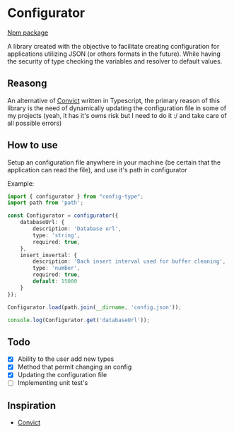 # Configurator

[Npm package](https://www.npmjs.com/package/config-typing)

A library created with the objective to facilitate creating configuration for applications utilizing JSON (or others formats in the future). While having the security of type checking the variables and resolver to default values.

## Reasong
An alternative of [Convict](https://www.npmjs.com/package/convict) written in Typescript, the primary reason of this library is the need of dynamically updating the configuration file in  some of my projects (yeah, it has it's owns risk but I need to do it :/ and take care of all possible errors)

## How to use
Setup an configuration file anywhere in your machine (be certain that the application can read the file), and use it's path in configurator

Example:
```ts
import { configurator } from "config-type";
import path from 'path';

const Configurator = configurator({
	databaseUrl: {
		description: 'Database url',
		type: 'string',
		required: true,
	},
	insert_invertal: {
		description: 'Bach insert interval used for buffer cleaning',
		type: 'number',
		required: true,
		default: 15000
	}
});

Configurator.load(path.join(__dirname, 'config.json'));

console.log(Configurator.get('databaseUrl'));
```

## Todo
- [X] Ability to the user add new types
- [X] Method that permit changing an config
- [X] Updating the configuration file
- [ ] Implementing unit test's

## Inspiration
- [Convict](https://www.npmjs.com/package/convict)
